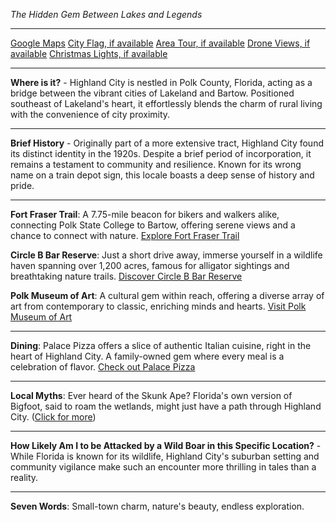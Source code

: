 *The Hidden Gem Between Lakes and Legends*

---

[Google Maps](https://www.google.com/maps/place/Highland+City,+FL/data=!3m1!1e3)
[City Flag, if available](https://www.google.com/search?tbm=isch&q=Highland+City+FL+Flag+Picture)
[Area Tour, if available](https://www.youtube.com/results?search_query=Highland+City+FL+4k+tour)
[Drone Views, if available](https://www.youtube.com/results?search_query=Highland+City+FL+4k+drone)
[Christmas Lights, if available](https://www.youtube.com/results?search_query=Highland+City+FL+christmas+lights)

---

**Where is it?** - Highland City is nestled in Polk County, Florida, acting as a bridge between the vibrant cities of Lakeland and Bartow. Positioned southeast of Lakeland's heart, it effortlessly blends the charm of rural living with the convenience of city proximity.

---

**Brief History** - Originally part of a more extensive tract, Highland City found its distinct identity in the 1920s. Despite a brief period of incorporation, it remains a testament to community and resilience. Known for its wrong name on a train depot sign, this locale boasts a deep sense of history and pride.

---

**Fort Fraser Trail**: A 7.75-mile beacon for bikers and walkers alike, connecting Polk State College to Bartow, offering serene views and a chance to connect with nature.
[Explore Fort Fraser Trail](https://www.youtube.com/results?search_query=Highland+City+FL+Fort+Fraser+Trail)

**Circle B Bar Reserve**: Just a short drive away, immerse yourself in a wildlife haven spanning over 1,200 acres, famous for alligator sightings and breathtaking nature trails.
[Discover Circle B Bar Reserve](https://www.youtube.com/results?search_query=Circle+B+Bar+Reserve)

**Polk Museum of Art**: A cultural gem within reach, offering a diverse array of art from contemporary to classic, enriching minds and hearts.
[Visit Polk Museum of Art](https://www.youtube.com/results?search_query=Lakeland+FL+Polk+Museum+of+Art)

---

**Dining**: Palace Pizza offers a slice of authentic Italian cuisine, right in the heart of Highland City. A family-owned gem where every meal is a celebration of flavor.
[Check out Palace Pizza](http://www.palacepizzahighlandcity.com/)

---

**Local Myths**: Ever heard of the Skunk Ape? Florida's own version of Bigfoot, said to roam the wetlands, might just have a path through Highland City.
([Click for more](https://www.google.com/search?q=Highland+City+FL+Skunk+Ape))

---

**How Likely Am I to be Attacked by a Wild Boar in this Specific Location?** - While Florida is known for its wildlife, Highland City's suburban setting and community vigilance make such an encounter more thrilling in tales than a reality.

---

**Seven Words**: Small-town charm, nature's beauty, endless exploration.